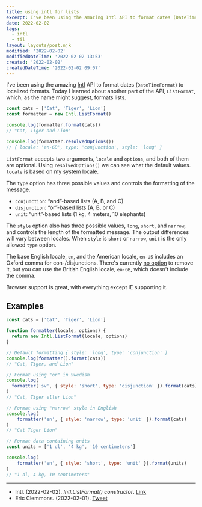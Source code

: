 ```yaml
---
title: using intl for lists
excerpt: I've been using the amazing Intl API to format dates (DateTimeFormat) to localized formats. Today I learned about another part of the API, ListFormat, which, as the name might suggest, formats lists.
date: 2022-02-02
tags:
  - intl
  - til
layout: layouts/post.njk
modified: '2022-02-02'
modifiedDateTime: '2022-02-02 13:53'
created: '2022-02-02'
createdDateTime: '2022-02-02 09:07'
---
```


I've been using the amazing [Intl](https://developer.mozilla.org/en-US/docs/Web/JavaScript/Reference/Global_Objects/Intl) API to format dates (`DateTimeFormat`) to localized formats. Today I learned about another part of the API, `ListFormat`, which, as the name might suggest, formats lists.

```javascript
const cats = ['Cat', 'Tiger', 'Lion']
const formatter = new Intl.ListFormat()

console.log(formatter.format(cats))
// "Cat, Tiger and Lion"

console.log(formatter.resolvedOptions())
// { locale: 'en-GB', type: 'conjunction', style: 'long' }
```

`ListFormat` accepts two arguments, `locale` and `options`, and both of them are optional. Using `resolvedOptions()` we can see what the default values. `locale` is based on my system locale.

The `type` option has three possible values and controls the formatting of the message.

- `conjunction`: “and”-based lists (A, B, and C)
- `disjunction`: “or”-based lists (A, B, or C)
- `unit`: “unit”-based lists (1 kg, 4 meters, 10 elephants)

The `style` option also has three possible values, `long`, `short`, and `narrow`, and controls the length of the formatted message. The output differences will vary between locales. When `style` is `short` or `narrow`, `unit` is the only allowed `type` option.

The base English locale, `en`, and the American locale, `en-US` includes an Oxford comma for con-/disjunctions. There's currently [no option](https://github.com/tc39/proposal-intl-list-format/issues/31) to remove it, but you can use the British English locale, `en-GB`, which doesn't include the comma.

Browser support is great, with everything except IE supporting it.

## Examples

```javascript
const cats = ['Cat', 'Tiger', 'Lion']

function formatter(locale, options) {
  return new Intl.ListFormat(locale, options)
}

// Default formatting { style: 'long', type: 'conjunction' }
console.log(formatter().format(cats))
// "Cat, Tiger, and Lion"

// Format using "or" in Swedish
console.log(
  formatter('sv', { style: 'short', type: 'disjunction' }).format(cats)
)
// "Cat, Tiger eller Lion"

// Format using "narrow" style in English
console.log(
	formatter('en', { style: 'narrow', type: 'unit' }).format(cats)
)
// "Cat Tiger Lion"

// Format data containing units
const units = ['1 dl', '4 kg', '10 centimeters']

console.log(
	formatter('en', { style: 'short', type: 'unit' }).format(units)
)
// "1 dl, 4 kg, 10 centimeters"
```

---
- Intl. (2022-02-02). _Intl.ListFormat() constructor_. [Link](https://developer.mozilla.org/en-US/docs/Web/JavaScript/Reference/Global_Objects/Intl/ListFormat/ListFormat)
- Eric Clemmons. (2022-02-01). [Tweet](https://twitter.com/ericclemmons/status/1488558951008509963)
